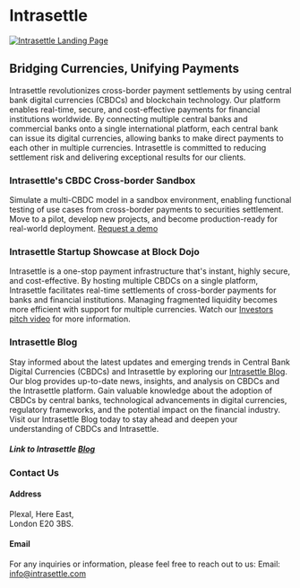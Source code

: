 # Intrasettle

[![Intrasettle Landing Page](https://intrasettle.com/static/img/intrasettle_white.png)](https://intrasettle.com/)

## Bridging Currencies, Unifying Payments

Intrasettle revolutionizes cross-border payment settlements by using central bank digital currencies (CBDCs) and blockchain technology.
Our platform enables real-time, secure, and cost-effective payments for financial institutions worldwide. 
By connecting multiple central banks and commercial banks onto a single international platform, each central bank can issue 
its digital currencies, allowing banks to make direct payments to each other in multiple currencies. Intrasettle is committed 
to reducing settlement risk and delivering exceptional results for our clients.

### Intrasettle's CBDC Cross-border Sandbox

Simulate a multi-CBDC model in a sandbox environment, enabling functional testing of use cases from cross-border payments to securities settlement. 
Move to a pilot, develop new projects, and become production-ready for real-world deployment.
[Request a demo](https://intrasettle.com/#demo)

### Intrasettle Startup Showcase at Block Dojo

Intrasettle is a one-stop payment infrastructure that's instant, highly secure, and cost-effective. 
By hosting multiple CBDCs on a single platform, Intrasettle facilitates real-time settlements of cross-border payments for banks and financial institutions. 
Managing fragmented liquidity becomes more efficient with support for multiple currencies.
Watch our [Investors pitch video](https://www.youtube.com/watch?v=vzzusTfNrS8) for more information.

### Intrasettle Blog

Stay informed about the latest updates and emerging trends in Central Bank Digital Currencies (CBDCs) and 
Intrasettle by exploring our [Intrasettle Blog](https://intrasettle.com/blog). Our blog provides up-to-date news, 
insights, and analysis on CBDCs and the Intrasettle platform. Gain valuable knowledge about the adoption of CBDCs by central banks,
technological advancements in digital currencies, regulatory frameworks, and the potential impact on the financial industry. 
Visit our Intrasettle Blog today to stay ahead and deepen your understanding of CBDCs and Intrasettle.

##### Link to Intrasettle [Blog](https://intrasettle.com/blog)

### Contact Us

#### Address

Plexal, Here East,  
London E20 3BS.

#### Email

For any inquiries or information, please feel free to reach out to us:
Email: [info@intrasettle.com](mailto:info@intrasettle.com)
